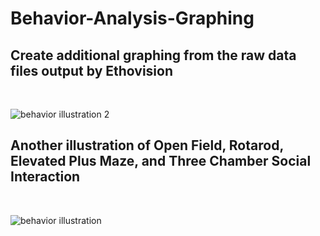 # Behavior-Analysis-Graphing

## Create additional graphing from the raw data files output by Ethovision
<br>


![behavior illustration 2](https://user-images.githubusercontent.com/117530949/216833994-ae971f94-8061-40fd-8097-0b09967c3e9f.JPG)

## Another illustration of Open Field, Rotarod, Elevated Plus Maze, and Three Chamber Social Interaction
<br>

![behavior illustration](https://user-images.githubusercontent.com/117530949/216834007-e18c1b57-24a3-4c55-879a-77071d70e8ad.JPG)
